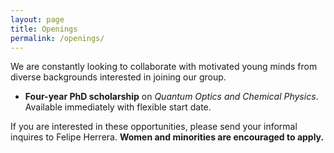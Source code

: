 ```yaml
---
layout: page
title: Openings
permalink: /openings/
---
```


We are constantly looking to collaborate with motivated young minds from diverse backgrounds interested in joining our group.  

* **Four-year PhD scholarship** on *Quantum Optics and Chemical Physics*. Available immediately with flexible start date. 

If you are interested in these opportunities, please send your informal inquires to Felipe Herrera. **Women and minorities are encouraged to apply.**
 
